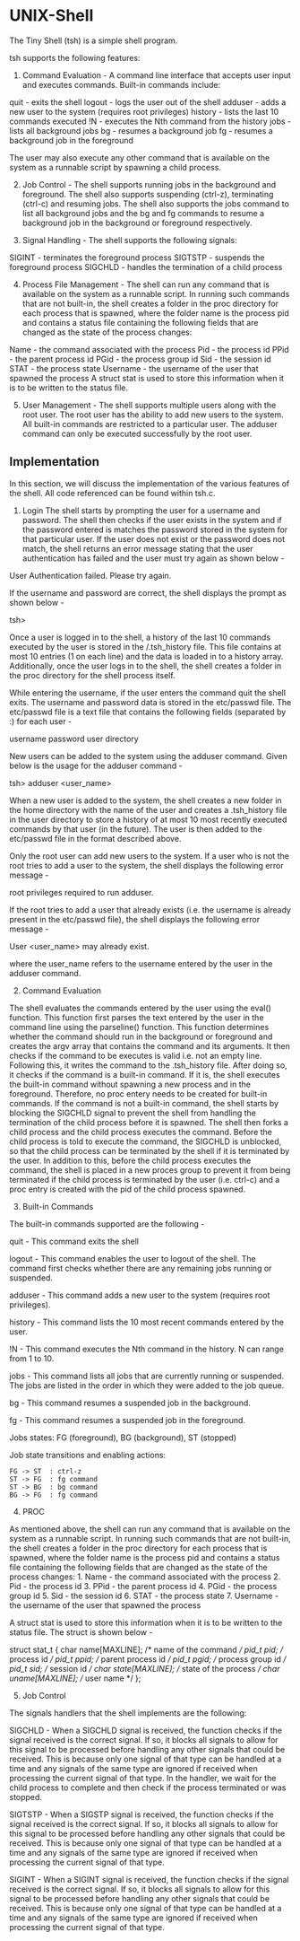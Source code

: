# UNIX-Shell

The Tiny Shell (tsh) is a simple shell program.

tsh supports the following features:

1. Command Evaluation - A command line interface that accepts user input and executes commands. Built-in commands include:

quit - exits the shell
logout - logs the user out of the shell
adduser - adds a new user to the system (requires root privileges)
history - lists the last 10 commands executed
!N - executes the Nth command from the history
jobs - lists all background jobs
bg - resumes a background job
fg - resumes a background job in the foreground

The user may also execute any other command that is available on the system as a runnable script by spawning a child process.

2. Job Control - The shell supports running jobs in the background and foreground. The shell also supports suspending (ctrl-z), terminating (ctrl-c) and resuming jobs. The shell also supports the jobs command to list all background jobs and the bg and fg commands to resume a background job in the background or foreground respectively.

3. Signal Handling - The shell supports the following signals:

SIGINT - terminates the foreground process
SIGTSTP - suspends the foreground process
SIGCHLD - handles the termination of a child process

4. Process File Management - The shell can run any command that is available on the system as a runnable script. In running such commands that are not built-in, the shell creates a folder in the proc directory for each process that is spawned, where the folder name is the process pid and contains a status file containing the following fields that are changed as the state of the process changes:

Name - the command associated with the process
Pid - the process id
PPid - the parent process id
PGid - the process group id
Sid - the session id
STAT - the process state
Username - the username of the user that spawned the process
A struct stat is used to store this information when it is to be written to the status file.

5. User Management - The shell supports multiple users along with the root user. The root user has the ability to add new users to the system. All built-in commands are restricted to a particular user. The adduser command can only be executed successfully by the root user.

## Implementation

In this section, we will discuss the implementation of the various features of the shell. All code referenced can be found within tsh.c.

1. Login
The shell starts by prompting the user for a username and password. The shell then checks if the user exists in the system and if the password entered is matches the password stored in the system for that particular user. If the user does not exist or the password does not match, the shell returns an error message stating that the user authentication has failed and the user must try again as shown below -

User Authentication failed. Please try again.

If the username and password are correct, the shell displays the prompt as shown below -

tsh>

Once a user is logged in to the shell, a history of the last 10 commands executed by the user is stored in the <user directory>/.tsh_history file. This file contains at most 10 entries (1 on each line) and the data is loaded in to a history array. Additionally, once the user logs in to the shell, the shell creates a folder in the proc directory for the shell process itself.

While entering the username, if the user enters the command quit the shell exits. The username and password data is stored in the etc/passwd file. The etc/passwd file is a text file that contains the following fields (separated by :) for each user -

username
password
user directory

New users can be added to the system using the adduser command. Given below is the usage for the adduser command -

tsh> adduser <user_name> <password>

When a new user is added to the system, the shell creates a new folder in the home directory with the name of the user and creates a .tsh_history file in the user directory to store a history of at most 10 most recently executed commands by that user (in the future). The user is then added to the etc/passwd file in the format described above.

Only the root user can add new users to the system. If a user who is not the root tries to add a user to the system, the shell displays the following error message -

root privileges required to run adduser.

If the root tries to add a user that already exists (i.e. the username is already present in the etc/passwd file), the shell displays the following error message -

User <user_name> may already exist.

where the user_name refers to the username entered by the user in the adduser command.

2. Command Evaluation

The shell evaluates the commands entered by the user using the eval() function. This function first parses the text entered by the user in the command line using the parseline() function. This function determines whether the command should run in the background or foreground and creates the argv array that contains the command and its arguments. It then checks if the command to be executes is valid i.e. not an empty line. Following this, it writes the command to the .tsh_history file. After doing so, it checks if the command is a built-in command. If it is, the shell executes the built-in command without spawning a new process and in the foreground. Therefore, no proc entery needs to be created for built-in commands. If the command is not a built-in command, the shell starts by blocking the SIGCHLD signal to prevent the shell from handling the termination of the child process before it is spawned. The shell then forks a child process and the child process executes the command. Before the child process is told to execute the command, the SIGCHLD is unblocked, so that the child process can be terminated by the shell if it is terminated by the user. In addition to this, before the child process executes the command, the shell is placed in a new proces group to prevent it from being terminated if the child process is terminated by the user (i.e. ctrl-c) and a proc entry is created with the pid of the child process spawned.

3. Built-in Commands

The built-in commands supported are the following -

quit - This command exits the shell

logout - This command enables the user to logout of the shell. The command first checks whether there are any remaining jobs running or suspended. 

adduser - This command adds a new user to the system (requires root privileges).

history - This command lists the 10 most recent commands entered by the user.

!N - This command executes the Nth command in the history. N can range from 1 to 10. 

jobs - This command lists all jobs that are currently running or suspended. The jobs are listed in the order in which they were added to the job queue. 

bg - This command resumes a suspended job in the background.

fg - This command resumes a suspended job in the foreground. 

Jobs states: FG (foreground), BG (background), ST (stopped)

Job state transitions and enabling actions:

    FG -> ST  : ctrl-z
    ST -> FG  : fg command
    ST -> BG  : bg command
    BG -> FG  : fg command

4. PROC

As mentioned above, the shell can run any command that is available on the system as a runnable script. In running such commands that are not built-in, the shell creates a folder in the proc directory for each process that is spawned, where the folder name is the process pid and contains a status file containing the following fields that are changed as the state of the process changes: 1. Name - the command associated with the process 2. Pid - the process id 3. PPid - the parent process id 4. PGid - the process group id 5. Sid - the session id 6. STAT - the process state 7. Username - the username of the user that spawned the process

A struct stat is used to store this information when it is to be written to the status file. The struct is shown below -

struct stat_t {
    char name[MAXLINE];     /* name of the command */
    pid_t pid;              /* process id */
    pid_t ppid;             /* parent process id */
    pid_t pgid;             /* process group id */
    pid_t sid;              /* session id */
    char state[MAXLINE];    /* state of the process */
    char uname[MAXLINE];    /* user name */
};

5. Job Control

The signals handlers that the shell implements are the following:

SIGCHLD - When a SIGCHLD signal is received, the function checks if the signal received is the correct signal. If so, it blocks all signals to allow for this signal to be processed before handling any other signals that could be received. This is because only one signal of that type can be handled at a time and any signals of the same type are ignored if received when processing the current signal of that type. In the handler, we wait for the child process to complete and then check if the process terminated or was stopped.

SIGTSTP - When a SIGSTP signal is received, the function checks if the signal received is the correct signal. If so, it blocks all signals to allow for this signal to be processed before handling any other signals that could be received. This is because only one signal of that type can be handled at a time and any signals of the same type are ignored if received when processing the current signal of that type.

SIGINT - When a SIGINT signal is received, the function checks if the signal received is the correct signal. If so, it blocks all signals to allow for this signal to be processed before handling any other signals that could be received. This is because only one signal of that type can be handled at a time and any signals of the same type are ignored if received when processing the current signal of that type.
